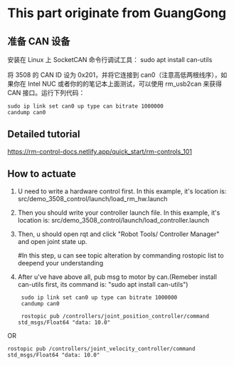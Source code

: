 # This part originate from GuangGong 

## 准备 CAN 设备

安装在 Linux 上 SocketCAN 命令行调试工具：
    sudo apt install can-utils

将 3508 的 CAN ID 设为 0x201，并将它连接到 can0（注意高低两根线序），如果你在 Intel NUC 或者你的的笔记本上面测试，可以使用 rm_usb2can 来获得 CAN 接口。运行下列代码：

    sudo ip link set can0 up type can bitrate 1000000
    candump can0


## Detailed tutorial
https://rm-control-docs.netlify.app/quick_start/rm-controls_101


## How to actuate 
1. U need to write a hardware control first. In this example, it's location is:
src/demo_3508_control/launch/load_rm_hw.launch

2. Then you should write your controller launch file. In this example, it's location is:
src/demo_3508_control/launch/load_controller.launch

3. Then, u should open rqt and click "Robot Tools/ Controller Manager" and open joint state up.
    
    #In this step, u can see topic alteration by commanding rostopic list to deepend your understanding
    
4. After u've have above all, pub msg to motor by can.(Remeber install can-utils first, its command is: "sudo apt install can-utils")

        sudo ip link set can0 up type can bitrate 1000000
        candump can0

        rostopic pub /controllers/joint_position_controller/command std_msgs/Float64 "data: 10.0"

OR 

    rostopic pub /controllers/joint_velocity_controller/command std_msgs/Float64 "data: 10.0"
